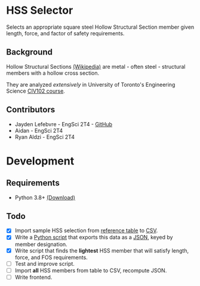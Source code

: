 # HSS Selector
Selects an appropriate square steel Hollow Structural Section member given length, force, and factor of safety requirements.

## Background

Hollow Structural Sections [(Wikipedia)](https://en.wikipedia.org/wiki/Hollow_structural_section) are metal - often steel - structural members with a hollow cross section.

They are analyzed _extensively_ in University of Toronto's Engineering Science [CIV102 course](https://orientation.engsci.utoronto.ca/2020/05/27/course-overview-civ-102-structures-and-materials/).

## Contributors

- Jayden Lefebvre - EngSci 2T4 - [GitHub](https://github.com/JLefebvre55)
- Aidan - EngSci 2T4
- Ryan Aldzi - EngSci 2T4

# Development

## Requirements

- Python 3.8+ [(Download)](https://www.python.org/downloads/)

## Todo

- [x] Import sample HSS selection from [reference table](./src/HSS.pdf) to [CSV](./src/hss-v1.csv).
- [x] Write a [Python script](./src/hss-refactor.py) that exports this data as a [JSON](./src/hss-v1.json), keyed by member designation.
- [x] Write script that finds the __lightest__ HSS member that will satisfy length, force, and FOS requirements.
- [ ] Test and improve script.
- [ ] Import __all__ HSS members from table to CSV, recompute JSON.
- [ ] Write frontend.